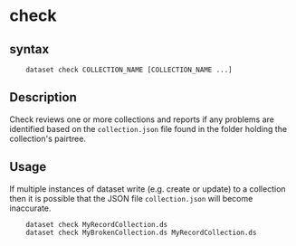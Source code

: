 check
=====

syntax
------

```shell
    dataset check COLLECTION_NAME [COLLECTION_NAME ...]
```

Description
-----------

Check reviews one or more collections and reports if any problems 
are identified based on the `collection.json` file found in the 
folder holding the collection's pairtree. 

Usage
-----

If multiple instances of dataset write (e.g. create or update) to 
a collection then it is possible that the JSON file `collection.json` 
will become inaccurate.

```shell
    dataset check MyRecordCollection.ds
    dataset check MyBrokenCollection.ds MyRecordCollection.ds
```


